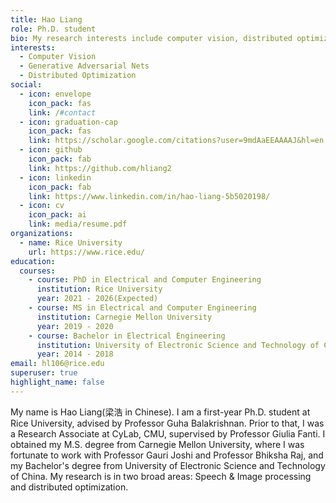 ```yaml
---
title: Hao Liang
role: Ph.D. student
bio: My research interests include computer vision, distributed optimization.
interests:
  - Computer Vision
  - Generative Adversarial Nets
  - Distributed Optimization
social:
  - icon: envelope
    icon_pack: fas
    link: /#contact
  - icon: graduation-cap
    icon_pack: fas
    link: https://scholar.google.com/citations?user=9mdAaEEAAAAJ&hl=en
  - icon: github
    icon_pack: fab
    link: https://github.com/hliang2
  - icon: linkedin
    icon_pack: fab
    link: https://www.linkedin.com/in/hao-liang-5b5020198/
  - icon: cv
    icon_pack: ai
    link: media/resume.pdf
organizations:
  - name: Rice University
    url: https://www.rice.edu/
education:
  courses:
    - course: PhD in Electrical and Computer Engineering
      institution: Rice University
      year: 2021 - 2026(Expected)
    - course: MS in Electrical and Computer Engineering
      institution: Carnegie Mellon University
      year: 2019 - 2020
    - course: Bachelor in Electrical Engineering
      institution: University of Electronic Science and Technology of China
      year: 2014 - 2018
email: hl106@rice.edu
superuser: true
highlight_name: false
---
```

My name is Hao Liang(梁浩 in Chinese). I am a first-year Ph.D. student at Rice University, advised by Professor Guha Balakrishnan. Prior to that, I was a Research Associate at CyLab, CMU, supervised by Professor Giulia Fanti. I obtained my M.S. degree from Carnegie Mellon University, where I was fortunate to work with Professor Gauri Joshi and Professor Bhiksha Raj, and my Bachelor's degree from University of Electronic Science and Technology of China. My research is in two broad areas: Speech & Image processing and distributed optimization.